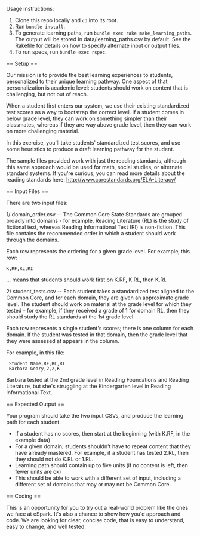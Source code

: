 Usage instructions:
1. Clone this repo locally and `cd` into its root.
1. Run `bundle install`.
1. To generate learning paths, run `bundle exec rake make_learning_paths`. The output will be stored in data/learning_paths.csv by default. See the Rakefile for details on how to specify alternate input or output files.
1. To run specs, run `bundle exec rspec`.

== Setup ==

Our mission is to provide the best learning experiences to students, personalized
to their unique learning pathway. One aspect of that personalization is academic level:
students should work on content that is challenging, but not out of reach. 

When a student first enters our system, we use their existing standardized test scores
as a way to bootstrap the correct level. If a student comes in below grade level, they
can work on something simpler than their classmates, whereas if they are way above 
grade level, then they can work on more challenging material.

In this exercise, you'll take students' standardized test scores, and use some heuristics
to produce a draft learning pathway for the student.

The sample files provided work with just the reading standards, although this same approach
would be used for math, social studies, or alternate standard systems. If you're curious, 
you can read more details about the reading standards here: http://www.corestandards.org/ELA-Literacy/

== Input Files ==

There are two input files:

1/ domain_order.csv -- The Common Core State Standards are grouped broadly into domains - 
for example, Reading Literature (RL) is the study of fictional text, whereas
Reading Informational Text (RI) is non-fiction. This file contains the recommended order
in which a student should work through the domains.

Each row represents the ordering for a given grade level. For example, this row:

    K,RF,RL,RI

... means that students should work first on K.RF, K.RL, then K.RI.

2/ student_tests.csv -- Each student takes a standardized test aligned to the Common Core,
and for each domain, they are given an approximate grade level. The student should work
on material at the grade level for which they tested - for example, if they received
a grade of 1 for domain RL, then they should study the RL standards at the 1st grade level.

Each row represents a single student's scores; there is one column for each domain. If the student
was tested in that domain, then the grade level that they were assessed at appears in the column.

For example, in this file:

     Student Name,RF,RL,RI
     Barbara Geary,2,2,K

Barbara tested at the 2nd grade level in Reading Foundations and Reading Literature, but she's struggling
at the Kindergarten level in Reading Informational Text.

== Expected Output ==

Your program should take the two input CSVs, and produce the learning path for each student.

* If a student has no scores, then start at the beginning (with K.RF, in the example data)
* For a given domain, students shouldn't have to repeat content that they have already
mastered. For example, if a student has tested 2.RL, then they should not do K.RL or 1.RL.
* Learning path should contain up to five units (if no content is left, then fewer units are ok)
* This should be able to work with a different set of input, including a different set of
domains that may or may not be Common Core.

== Coding ==

This is an opportunity for you to try out a real-world problem like the ones we face at eSpark.
It's also a chance to show how you'd approach and code. We are looking for clear, concise code,
that is easy to understand, easy to change, and well tested.

